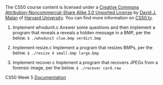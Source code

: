 The CS50 course content is licensed under a [Creative Commons Attribution-Noncommercial-Share Alike 3.0 Unported License](http://creativecommons.org/licenses/by-nc-sa/3.0/) by [David J. Malan](http://cs.harvard.edu/malan) of [Harvard University](http://www.harvard.edu/). You can find more information on [CS50.tv](http://cs50.tv/2016/fall/#lectures,license).

1. Implement whodunit.c
Answer some questions and then implement a program that reveals a reveals a hidden message in a BMP, per the below.
`$ ./whodunit clue.bmp verdict.bmp`

2. Implement resize.c
Implement a program that resizes BMPs, per the below.
`$ ./resize 4 small.bmp large.bmp`

3. Implement recover.c
Implement a program that recovers JPEGs from a forensic image, per the below.
`$ ./recover card.raw`

CS50 Week 5 [Documentation](http://docs.cs50.net/2017/x/psets/4/pset4.html)
